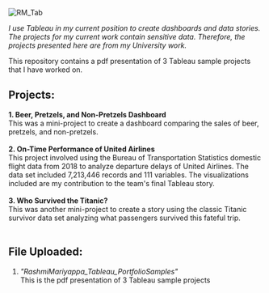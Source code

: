 ![RM_Tab](https://github.com/portfolioRM/Tableau-Portfolio-Samples/assets/164821000/288dd89c-b03f-4842-b08c-6e6e45823686)


*I use Tableau in my current position to create dashboards and data stories. The projects for my current work contain sensitive data. Therefore, the projects presented here are from my University work.*

This repository contains a pdf presentation of 3 Tableau sample projects that I have worked on. <br>


## Projects:
**1.	Beer, Pretzels, and Non-Pretzels Dashboard** <br>
This was a mini-project to create a dashboard comparing the sales of beer, pretzels, and non-pretzels. <br><br>
**2.	On-Time Performance of United Airlines** <br>
This project involved using the Bureau of Transportation Statistics domestic flight data from 2018 to analyze departure delays of United Airlines. The data set included 7,213,446 records and 111 variables. The visualizations included are my contribution to the team's final Tableau story. <br><br>
**3.	Who Survived the Titanic?** <br>
This was another mini-project to create a story using the classic Titanic survivor data set analyzing what passengers survived this fateful trip.<br><br>

## File Uploaded:
1. *"RashmiMariyappa_Tableau_PortfolioSamples"*<br>
This is the pdf presentation of 3 Tableau sample projects

